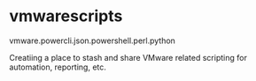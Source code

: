 # vmwarescripts
vmware.powercli.json.powershell.perl.python

Creatiing a place to stash and share VMware related scripting for automation, reporting, etc.

